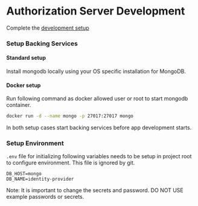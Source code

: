 # Authorization Server Development

Complete the [development setup](/development/README.md)

### Setup Backing Services

#### Standard setup

Install mongodb locally using your OS specific installation for MongoDB.

#### Docker setup

Run following command as docker allowed user or root to start mongodb container.

```sh
docker run -d --name mongo -p 27017:27017 mongo
```

In both setup cases start backing services before app development starts.

### Setup Environment

`.env` file for initializing following variables needs to be setup in project root to configure environment. This file is ignored by git.

```
DB_HOST=mongo
DB_NAME=identity-provider
```

Note: It is important to change the secrets and password. DO NOT USE example passwords or secrets.
